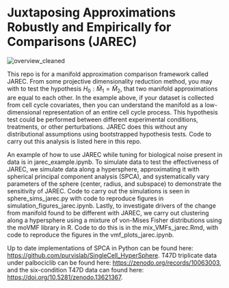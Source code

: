 # Juxtaposing Approximations Robustly and Empirically for Comparisons (JAREC)
![overview_cleaned](https://github.com/user-attachments/assets/f3da5df0-ba52-4faa-8e50-6d3d887054f2)


This repo is for a manifold approximation comparison framework called JAREC. From some projective dimensionality reduction method, you may with to test the hypothesis $H_0: \hat{M}_1 = \hat{M}_2$, that two manifold approximations are equal to each other. In the example above, if your dataset is collected from cell cycle covariates, then you can understand the manifold as a low-dimensional representation of an entire cell cycle process. This hypothesis test could be performed between different experimental conditions, treatments, or other perturbations. JAREC does this without any distributional assumptions using bootstrapped hypothesis tests. Code to carry out this analysis is listed here in this repo.

An example of how to use JAREC while tuning for biological noise present in data is in jarec_example.ipynb. To simulate data to test the effectiveness of JAREC, we simulate data along a hypersphere, approximating it with spherical principal component analysis (SPCA), and systematically vary parameters of the sphere (center, radius, and subspace) to demonstrate the sensitivity of JAREC. Code to carry out the simulations is seen in sphere_sims_jarec.py with code to reproduce figures in simulation_figures_jarec.ipynb. Lastly, to investigate drivers of the change from manifold found to be different with JAREC, we carry out clustering along a hypersphere using a mixture of von-Mises Fisher distributions using the moVMF library in R. Code to do this is in the mix_VMFs_jarec.Rmd, with code to reproduce the figures in the vmf_plots_jarec.ipynb.

Up to date implementations of SPCA in Python can be found here: https://github.com/purvislab/SingleCell_HyperSphere. T47D triplicate data under palbociclib can be found here: https://zenodo.org/records/10063003, and the six-condition T47D data can found here: https://doi.org/10.5281/zenodo.13621367. 
